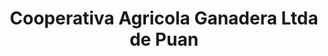 ---
title: "Cooperativa Agricola Ganadera Ltda de Puan"
url: /puan/cooperativa-agricola-ganadera-ltda-de-puan/
shop: Eisenwaren
---